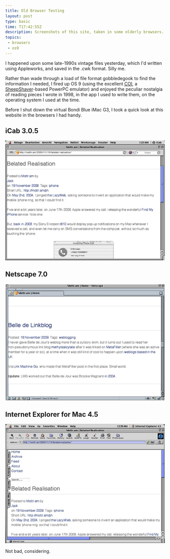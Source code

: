 ```yaml
---
title: Old Browser Testing
layout: post
type: basic
time: T17:42:55Z
description: Screenshots of this site, taken in some elderly browsers.
topics:
 - browsers
 - os9
---
```

I happened upon some late-1990s vintage files yesterday, which I'd written using Appleworks, and saved in the .cwk format. Silly me.

Rather than wade through a load of file format gobbledegook to find the information I needed, I fired up OS 9 (using the excellent [<abbr title="Classic On Intel">COI</abbr>][1], a [SheepShaver][2]-based PowerPC emulator) and enjoyed the peculiar nostalgia of reading pieces I wrote in 1998, in the app I used to write them, on the operating system I used at the time.

Before I shut down the virtual Bondi Blue iMac G3, I took a quick look at this website in the browsers I had handy.

## iCab 3.0.5

<img src="/u/2009/11/icab.jpg" width="590" alt="This website in iCab 3.0.5" />

## Netscape 7.0

<img src="/u/2009/11/netscape7.jpg" width="590" alt="This website in Netscape 7.0" />

## Internet Explorer for Mac 4.5

<img src="/u/2009/11/ie45.jpg" width="590" alt="This website in IE Mac 4.5" />

Not bad, considering.

[1]:http://hackthemac.blogspot.com/2008/08/chubby-bunny-old-virtual-machine.html
[2]:http://gwenole.beauchesne.info//en/projects/sheepshaver "Great project, but a right bugger to get running"